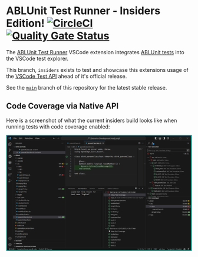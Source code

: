 # ABLUnit Test Runner - Insiders Edition! [![CircleCI](https://img.shields.io/circleci/build/github/kenherring/ablunit-test-provider/insiders?logo=circleci)](https://dl.circleci.com/status-badge/redirect/gh/kenherring/ablunit-test-provider/tree/insiders) [![Quality Gate Status](https://sonarcloud.io/api/project_badges/measure?project=kenherring_ablunit-test-provider&metric=alert_status)](https://sonarcloud.io/summary/new_code?id=kenherring_ablunit-test-provider)

The [ABLUnit Test Runner](https://github.com/kenherring/ablunit-test-provider/) VSCode extension integrates [ABLUnit tests](https://docs.progress.com/bundle/openedge-developer-studio-help-122/page/Learn-About-ABLUnit-Test-Framework.html) into the VSCode test explorer.

This branch, `insiders` exists to test and showcase this extensions usage of the [VSCode Test API](https://github.com/microsoft/vscode/issues/123713) ahead of it's official release.

See the [`main`](https://github.com/kenherring/ablunit-test-provider?tab=readme-ov-file#ablunit-test-runner---) branch of this repository for the latest stable release.


## Code Coverage via Native API

Here is a screenshot of what the current insiders build looks like when running tests with code coverage enabled:

![Insiders post-run code coverage display](resources/images/insiders-coverage.png)
